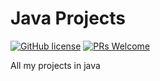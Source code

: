 # Java Projects

[![GitHub license](https://img.shields.io/github/license/Naereen/StrapDown.js.svg)](https://github.com/GabrielCrackPro/java-projects/master/LICENSE)
[![PRs Welcome](https://img.shields.io/badge/PRs-welcome-brightgreen.svg?style=flat-square)](https://github.com/GabrielCrackPro/java-projects/pulls)

All my projects in java
